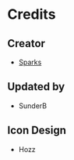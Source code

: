 # Credits

## Creator
- [Sparks](https://twitter.com/SparksTheGamer)

## Updated by
- SunderB

## Icon Design
- Hozz
